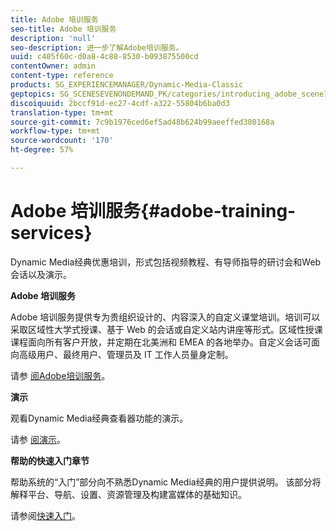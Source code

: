 ```yaml
---
title: Adobe 培训服务
seo-title: Adobe 培训服务
description: 'null'
seo-description: 进一步了解Adobe培训服务。
uuid: c405f60c-d0a8-4c88-8530-b093875500cd
contentOwner: admin
content-type: reference
products: SG_EXPERIENCEMANAGER/Dynamic-Media-Classic
geptopics: SG_SCENESEVENONDEMAND_PK/categories/introducing_adobe_scene7
discoiquuid: 2bccf91d-ec27-4cdf-a322-55804b6ba0d3
translation-type: tm+mt
source-git-commit: 7c9b1976ced6ef5ad48b624b99aeeffed380168a
workflow-type: tm+mt
source-wordcount: '170'
ht-degree: 57%

---
```



# Adobe 培训服务{#adobe-training-services}

Dynamic Media经典优惠培训，形式包括视频教程、有导师指导的研讨会和Web会话以及演示。

**Adobe 培训服务**

Adobe 培训服务提供专为贵组织设计的、内容深入的自定义课堂培训。培训可以采取区域性大学式授课、基于 Web 的会话或自定义站内讲座等形式。区域性授课课程面向所有客户开放，并定期在北美洲和 EMEA 的各地举办。自定义会话可面向高级用户、最终用户、管理员及 IT 工作人员量身定制。

请参 [阅Adobe培训服务](https://training.adobe.com/training.html)[](https://www.adobe.com/go/learn_sc7_trainingrequest_en)。

**演示**

观看Dynamic Media经典查看器功能的演示。

请参 [阅演示](https://www.adobe.com/solutions/web-experience-management/rich-media-assets-demos.html)。

**帮助的快速入门章节**

帮助系统的“入门”部分向不熟悉Dynamic Media经典的用户提供说明。 该部分将解释平台、导航、设置、资源管理及构建富媒体的基础知识。

请参阅[快速入门](dmc-platform-overview.md)。